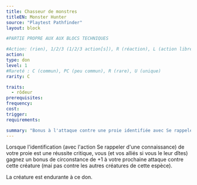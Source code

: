 ```yaml
---
title: Chasseur de monstres
titleEN: Monster Hunter
source: "Playtest Pathfinder"
layout: block

#PARTIE PROPRE AUX AUX BLOCS TECHNIQUES

#Action: (rien), 1/2/3 (1/2/3 action[s]), R (réaction), L (action libre)
action: 
type: don
level: 1
#Rareté : C (commun), PC (peu commun), R (rare), U (unique)
rarity: C

traits:
  - rôdeur
prerequisites:
frequency: 
cost:
trigger: 
requirements: 

summary: "Bonus à l'attaque contre une proie identifiée avec Se rappeler d'une connaissance"
---
```


Lorsque l'identification (avec l'action Se rappeler d'une connaissance) de votre proie est une réussite critique, vous (et vos alliés si vous le leur dîtes) gagnez un bonus de circonstance de +1 à votre prochaine attaque contre cette créature (mai pas contre les autres créatures de cette espèce).

La créature est endurante à ce don.

